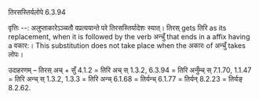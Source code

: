 

 तिरसस्तिर्यलोपे 6.3.94 


वृत्तिः --: अलुप्ताकारेऽञ्चतौ वप्रत्ययान्ते परे तिरसस्तिर्यादेशः स्यात्। तिरस् gets तिरि as its replacement, when it is followed by the verb अन्चुँ that ends in a affix having a वकार:। This substitution does not take place when the अकारः of अन्चुँ takes लोपः। 


उदाहरणम् – तिरस् अच् + सुँ 4.1.2 = तिरि अच् स् 1.3.2, 6.3.94 = तिरि अनुँम्च् स् 7.1.70, 1.1.47 = तिरि अन्च् स् 1.3.2, 1.3.3 = तिरि अन्च् 6.1.68 = तिर्यन्च् 6.1.77 = तिर्यन् 8.2.23 = तिर्यङ् 8.2.62. 


